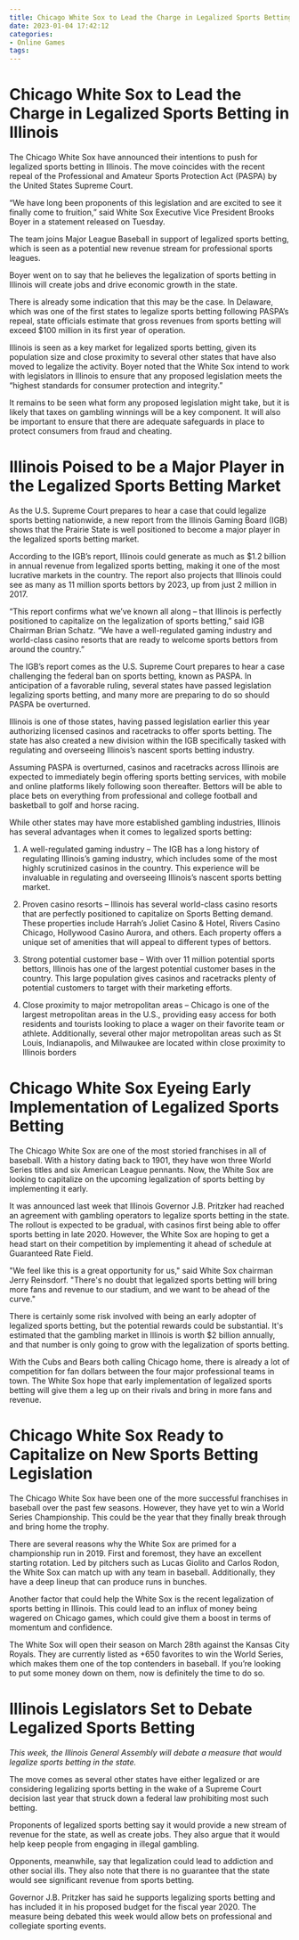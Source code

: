 ```yaml
---
title: Chicago White Sox to Lead the Charge in Legalized Sports Betting in Illinois
date: 2023-01-04 17:42:12
categories:
- Online Games
tags:
---
```



#  Chicago White Sox to Lead the Charge in Legalized Sports Betting in Illinois

The Chicago White Sox have announced their intentions to push for legalized sports betting in Illinois. The move coincides with the recent repeal of the Professional and Amateur Sports Protection Act (PASPA) by the United States Supreme Court.

“We have long been proponents of this legislation and are excited to see it finally come to fruition,” said White Sox Executive Vice President Brooks Boyer in a statement released on Tuesday.

The team joins Major League Baseball in support of legalized sports betting, which is seen as a potential new revenue stream for professional sports leagues.

 Boyer went on to say that he believes the legalization of sports betting in Illinois will create jobs and drive economic growth in the state.

There is already some indication that this may be the case. In Delaware, which was one of the first states to legalize sports betting following PASPA’s repeal, state officials estimate that gross revenues from sports betting will exceed $100 million in its first year of operation.

Illinois is seen as a key market for legalized sports betting, given its population size and close proximity to several other states that have also moved to legalize the activity. Boyer noted that the White Sox intend to work with legislators in Illinois to ensure that any proposed legislation meets the “highest standards for consumer protection and integrity.”

It remains to be seen what form any proposed legislation might take, but it is likely that taxes on gambling winnings will be a key component. It will also be important to ensure that there are adequate safeguards in place to protect consumers from fraud and cheating.

#  Illinois Poised to be a Major Player in the Legalized Sports Betting Market

As the U.S. Supreme Court prepares to hear a case that could legalize sports betting nationwide, a new report from the Illinois Gaming Board (IGB) shows that the Prairie State is well positioned to become a major player in the legalized sports betting market.

According to the IGB’s report, Illinois could generate as much as $1.2 billion in annual revenue from legalized sports betting, making it one of the most lucrative markets in the country. The report also projects that Illinois could see as many as 11 million sports bettors by 2023, up from just 2 million in 2017.

“This report confirms what we’ve known all along – that Illinois is perfectly positioned to capitalize on the legalization of sports betting,” said IGB Chairman Brian Schatz. “We have a well-regulated gaming industry and world-class casino resorts that are ready to welcome sports bettors from around the country.”

The IGB’s report comes as the U.S. Supreme Court prepares to hear a case challenging the federal ban on sports betting, known as PASPA. In anticipation of a favorable ruling, several states have passed legislation legalizing sports betting, and many more are preparing to do so should PASPA be overturned.

Illinois is one of those states, having passed legislation earlier this year authorizing licensed casinos and racetracks to offer sports betting. The state has also created a new division within the IGB specifically tasked with regulating and overseeing Illinois’s nascent sports betting industry.

Assuming PASPA is overturned, casinos and racetracks across Illinois are expected to immediately begin offering sports betting services, with mobile and online platforms likely following soon thereafter. Bettors will be able to place bets on everything from professional and college football and basketball to golf and horse racing.

While other states may have more established gambling industries, Illinois has several advantages when it comes to legalized sports betting:

1) A well-regulated gaming industry – The IGB has a long history of regulating Illinois’s gaming industry, which includes some of the most highly scrutinized casinos in the country. This experience will be invaluable in regulating and overseeing Illinois’s nascent sports betting market.

2) Proven casino resorts – Illinois has several world-class casino resorts that are perfectly positioned to capitalize on Sports Betting demand. These properties include Harrah’s Joliet Casino & Hotel, Rivers Casino Chicago, Hollywood Casino Aurora, and others. Each property offers a unique set of amenities that will appeal to different types of bettors.

3) Strong potential customer base – With over 11 million potential sports bettors, Illinois has one of the largest potential customer bases in the country. This large population gives casinos and racetracks plenty of potential customers to target with their marketing efforts.

4) Close proximity to major metropolitan areas – Chicago is one of the largest metropolitan areas in the U.S., providing easy access for both residents and tourists looking to place a wager on their favorite team or athlete. Additionally, several other major metropolitan areas such as St Louis, Indianapolis, and Milwaukee are located within close proximity to Illinois borders

#  Chicago White Sox Eyeing Early Implementation of Legalized Sports Betting

The Chicago White Sox are one of the most storied franchises in all of baseball. With a history dating back to 1901, they have won three World Series titles and six American League pennants. Now, the White Sox are looking to capitalize on the upcoming legalization of sports betting by implementing it early.

It was announced last week that Illinois Governor J.B. Pritzker had reached an agreement with gambling operators to legalize sports betting in the state. The rollout is expected to be gradual, with casinos first being able to offer sports betting in late 2020. However, the White Sox are hoping to get a head start on their competition by implementing it ahead of schedule at Guaranteed Rate Field.

"We feel like this is a great opportunity for us," said White Sox chairman Jerry Reinsdorf. "There's no doubt that legalized sports betting will bring more fans and revenue to our stadium, and we want to be ahead of the curve."

There is certainly some risk involved with being an early adopter of legalized sports betting, but the potential rewards could be substantial. It's estimated that the gambling market in Illinois is worth $2 billion annually, and that number is only going to grow with the legalization of sports betting.

With the Cubs and Bears both calling Chicago home, there is already a lot of competition for fan dollars between the four major professional teams in town. The White Sox hope that early implementation of legalized sports betting will give them a leg up on their rivals and bring in more fans and revenue.

#  Chicago White Sox Ready to Capitalize on New Sports Betting Legislation

The Chicago White Sox have been one of the more successful franchises in baseball over the past few seasons. However, they have yet to win a World Series Championship. This could be the year that they finally break through and bring home the trophy.

There are several reasons why the White Sox are primed for a championship run in 2019. First and foremost, they have an excellent starting rotation. Led by pitchers such as Lucas Giolito and Carlos Rodon, the White Sox can match up with any team in baseball. Additionally, they have a deep lineup that can produce runs in bunches.

Another factor that could help the White Sox is the recent legalization of sports betting in Illinois. This could lead to an influx of money being wagered on Chicago games, which could give them a boost in terms of momentum and confidence.

The White Sox will open their season on March 28th against the Kansas City Royals. They are currently listed as +650 favorites to win the World Series, which makes them one of the top contenders in baseball. If you’re looking to put some money down on them, now is definitely the time to do so.

#  Illinois Legislators Set to Debate Legalized Sports Betting

_This week, the Illinois General Assembly will debate a measure that would legalize sports betting in the state._

The move comes as several other states have either legalized or are considering legalizing sports betting in the wake of a Supreme Court decision last year that struck down a federal law prohibiting most such betting.

Proponents of legalized sports betting say it would provide a new stream of revenue for the state, as well as create jobs. They also argue that it would help keep people from engaging in illegal gambling.

Opponents, meanwhile, say that legalization could lead to addiction and other social ills. They also note that there is no guarantee that the state would see significant revenue from sports betting.

Governor J.B. Pritzker has said he supports legalizing sports betting and has included it in his proposed budget for the fiscal year 2020. The measure being debated this week would allow bets on professional and collegiate sporting events.